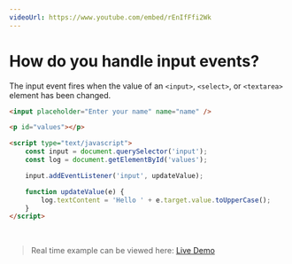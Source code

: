 ```yaml
---
videoUrl: https://www.youtube.com/embed/rEnIfFfi2Wk
---
```


# How do you handle input events?	

<v-clicks>

The input event fires when the value of an `<input>`, `<select>`, or `<textarea>` element has been changed.

```html {1-3|5,14|6|7|9|11,13|12|all}
<input placeholder="Enter your name" name="name" />

<p id="values"></p>

<script type="text/javascript">
    const input = document.querySelector('input');
    const log = document.getElementById('values');

    input.addEventListener('input', updateValue);

    function updateValue(e) {
        log.textContent = 'Hello ' + e.target.value.toUpperCase();
    }
</script>   
```

<br class="my-10"/>

> Real time example can be viewed here: <a href="/Javascript-DOM-in-Tamil/practices/A37.html" target="_blank">Live Demo</a>

</v-clicks>
